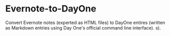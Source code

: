 # Evernote-to-DayOne
 Convert Evernote notes (experted as HTML files) to DayOne entires (written as Markdown entries using Day One's official command line interface). s).

